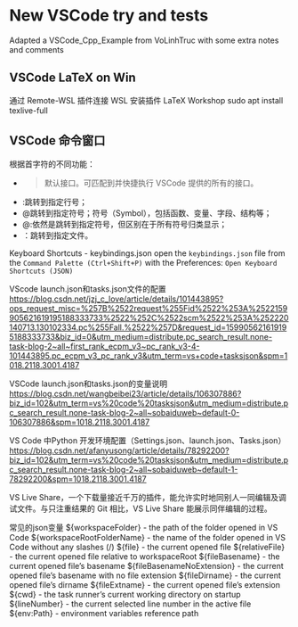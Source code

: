 # New VSCode try and tests

Adapted a VSCode_Cpp_Example from VoLinhTruc with some extra notes and comments


## VSCode LaTeX on Win
通过 Remote-WSL 插件连接 WSL
安装插件 LaTeX Workshop
sudo apt install texlive-full

## VSCode 命令窗口
根据首字符的不同功能：
- >默认接口。可匹配到并快捷执行 VSCode 提供的所有的接口。
- :跳转到指定行号；
- @跳转到指定符号；符号（Symbol），包括函数、变量、字段、结构等；
- @:依然是跳转到指定符号，但区别在于所有符号归类显示；
- ：跳转到指定文件。

Keyboard Shortcuts - keybindings.json
open the `keybindings.json` file from the `Command Palette (Ctrl+Shift+P)` with the Preferences: ``Open Keyboard Shortcuts (JSON)``

VScode launch.json和tasks.json文件的配置
https://blog.csdn.net/jzj_c_love/article/details/101443895?ops_request_misc=%257B%2522request%255Fid%2522%253A%2522159905621619195188333733%2522%252C%2522scm%2522%253A%252220140713.130102334.pc%255Fall.%2522%257D&request_id=159905621619195188333733&biz_id=0&utm_medium=distribute.pc_search_result.none-task-blog-2~all~first_rank_ecpm_v3~pc_rank_v3-4-101443895.pc_ecpm_v3_pc_rank_v3&utm_term=vs+code+tasksjson&spm=1018.2118.3001.4187

VSCode launch.json和tasks.json的变量说明
https://blog.csdn.net/wangbeibei23/article/details/106307886?biz_id=102&utm_term=vs%20code%20tasksjson&utm_medium=distribute.pc_search_result.none-task-blog-2~all~sobaiduweb~default-0-106307886&spm=1018.2118.3001.4187

VS Code 中Python 开发环境配置（Settings.json、launch.json、Tasks.json）
https://blog.csdn.net/afanyusong/article/details/78292200?biz_id=102&utm_term=vs%20code%20tasksjson&utm_medium=distribute.pc_search_result.none-task-blog-2~all~sobaiduweb~default-1-78292200&spm=1018.2118.3001.4187

VS Live Share，一个下载量接近千万的插件，能允许实时地同别人一同编辑及调试文件。与只注重结果的 Git 相比，VS Live Share 能展示同伴编辑的过程。

常见的json变量
${workspaceFolder} - the path of the folder opened in VS Code
${workspaceRootFolderName} - the name of the folder opened in VS Code without any slashes (/)
${file} - the current opened file
${relativeFile} - the current opened file relative to workspaceRoot
${fileBasename} - the current opened file’s basename
${fileBasenameNoExtension} - the current opened file’s basename with no file extension
${fileDirname} - the current opened file’s dirname
${fileExtname} - the current opened file’s extension
${cwd} - the task runner’s current working directory on startup
${lineNumber} - the current selected line number in the active file
${env:Path} - environment variables reference path
